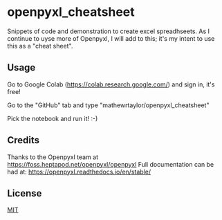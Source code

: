 # openpyxl_cheatsheet
Snippets of code and demonstration to create excel spreadhseets.  As I continue to uyse more of Openpyxl, I will add to this; it's my intent to use this as a "cheat sheet".

## Usage

Go to Google Colab (https://colab.research.google.com/) and sign in, it's free! 

Go to the "GitHub" tab and type "mathewrtaylor/openpyxl_cheatsheet"

Pick the notebook and run it! :-)


## Credits
Thanks to the Openpyxl team at https://foss.heptapod.net/openpyxl/openpyxl
Full documentation can be had at: https://openpyxl.readthedocs.io/en/stable/

## License
[MIT](https://choosealicense.com/licenses/mit/)
